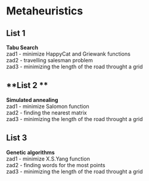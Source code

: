# Metaheuristics

## **List 1**

**Tabu Search**  
zad1 - minimize HappyCat and Griewank functions  
zad2 - travelling salesman problem  
zad3 - minimizing the length of the road throught a grid  

## **List 2 **

**Simulated annealing**  
zad1 - minimize Salomon function  
zad2 - finding the nearest matrix  
zad3 - minimizing the length of the road throught a grid  

## **List 3**

**Genetic algorithms**  
zad1 - minimize X.S.Yang function  
zad2 - finding words for the most points  
zad3 - minimizing the length of the road throught a grid  

